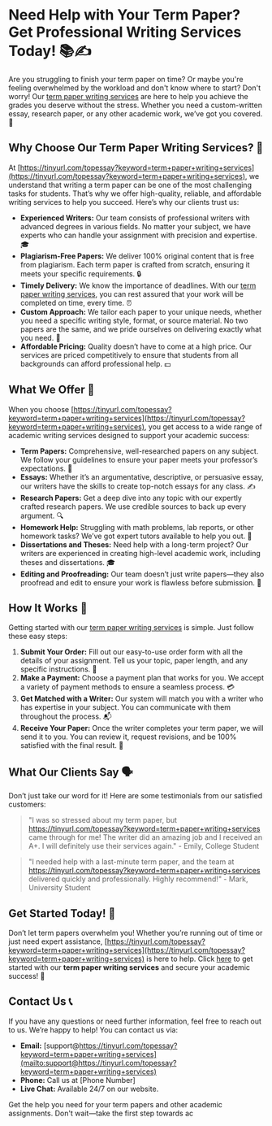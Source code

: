 # Need Help with Your Term Paper? Get Professional Writing Services Today! 📚✍️

Are you struggling to finish your term paper on time? Or maybe you're feeling overwhelmed by the workload and don't know where to start? Don't worry! Our [term paper writing services](https://tinyurl.com/topessay?keyword=term+paper+writing+services) are here to help you achieve the grades you deserve without the stress. Whether you need a custom-written essay, research paper, or any other academic work, we’ve got you covered. 📖

## Why Choose Our Term Paper Writing Services? 🤔

At [https://tinyurl.com/topessay?keyword=term+paper+writing+services](https://tinyurl.com/topessay?keyword=term+paper+writing+services), we understand that writing a term paper can be one of the most challenging tasks for students. That’s why we offer high-quality, reliable, and affordable writing services to help you succeed. Here’s why our clients trust us:

- **Experienced Writers:** Our team consists of professional writers with advanced degrees in various fields. No matter your subject, we have experts who can handle your assignment with precision and expertise. 🎓
- **Plagiarism-Free Papers:** We deliver 100% original content that is free from plagiarism. Each term paper is crafted from scratch, ensuring it meets your specific requirements. 🔒
- **Timely Delivery:** We know the importance of deadlines. With our [term paper writing services](https://tinyurl.com/topessay?keyword=term+paper+writing+services), you can rest assured that your work will be completed on time, every time. ⏰
- **Custom Approach:** We tailor each paper to your unique needs, whether you need a specific writing style, format, or source material. No two papers are the same, and we pride ourselves on delivering exactly what you need. 📝
- **Affordable Pricing:** Quality doesn’t have to come at a high price. Our services are priced competitively to ensure that students from all backgrounds can afford professional help. 💵

## What We Offer 🌟

When you choose [https://tinyurl.com/topessay?keyword=term+paper+writing+services](https://tinyurl.com/topessay?keyword=term+paper+writing+services), you get access to a wide range of academic writing services designed to support your academic success:

- **Term Papers:** Comprehensive, well-researched papers on any subject. We follow your guidelines to ensure your paper meets your professor’s expectations. 📘
- **Essays:** Whether it’s an argumentative, descriptive, or persuasive essay, our writers have the skills to create top-notch essays for any class. ✍️
- **Research Papers:** Get a deep dive into any topic with our expertly crafted research papers. We use credible sources to back up every argument. 🔍
- **Homework Help:** Struggling with math problems, lab reports, or other homework tasks? We’ve got expert tutors available to help you out. 🧮
- **Dissertations and Theses:** Need help with a long-term project? Our writers are experienced in creating high-level academic work, including theses and dissertations. 🎓
- **Editing and Proofreading:** Our team doesn’t just write papers—they also proofread and edit to ensure your work is flawless before submission. 🧐

## How It Works 🔄

Getting started with our [term paper writing services](https://tinyurl.com/topessay?keyword=term+paper+writing+services) is simple. Just follow these easy steps:

1. **Submit Your Order:** Fill out our easy-to-use order form with all the details of your assignment. Tell us your topic, paper length, and any specific instructions. 📝
2. **Make a Payment:** Choose a payment plan that works for you. We accept a variety of payment methods to ensure a seamless process. 💳
3. **Get Matched with a Writer:** Our system will match you with a writer who has expertise in your subject. You can communicate with them throughout the process. 📬
4. **Receive Your Paper:** Once the writer completes your term paper, we will send it to you. You can review it, request revisions, and be 100% satisfied with the final result. 📧

## What Our Clients Say 🗣️

Don’t just take our word for it! Here are some testimonials from our satisfied customers:

> "I was so stressed about my term paper, but https://tinyurl.com/topessay?keyword=term+paper+writing+services came through for me! The writer did an amazing job and I received an A+. I will definitely use their services again." - Emily, College Student

> "I needed help with a last-minute term paper, and the team at https://tinyurl.com/topessay?keyword=term+paper+writing+services delivered quickly and professionally. Highly recommend!" - Mark, University Student

## Get Started Today! 🚀

Don’t let term papers overwhelm you! Whether you’re running out of time or just need expert assistance, [https://tinyurl.com/topessay?keyword=term+paper+writing+services](https://tinyurl.com/topessay?keyword=term+paper+writing+services) is here to help. Click [here](https://tinyurl.com/topessay?keyword=term+paper+writing+services) to get started with our **term paper writing services** and secure your academic success! 🎉

## Contact Us 📞

If you have any questions or need further information, feel free to reach out to us. We’re happy to help! You can contact us via:

- **Email:** [support@https://tinyurl.com/topessay?keyword=term+paper+writing+services](mailto:support@https://tinyurl.com/topessay?keyword=term+paper+writing+services)
- **Phone:** Call us at [Phone Number]
- **Live Chat:** Available 24/7 on our website.

Get the help you need for your term papers and other academic assignments. Don't wait—take the first step towards ac
